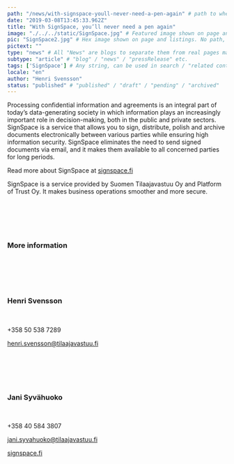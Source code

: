 ```yaml
---
path: "/news/with-signspace-youll-never-need-a-pen-again" # path to where you want blog to be published aka https://www.platformoftrust.net//blogs/sport-venue
date: "2019-03-08T13:45:33.962Z"
title: "With SignSpace, you’ll never need a pen again"
image: "./../../static/SignSpace.jpg" # Featured image shown on page and listings. Save in same folder. Don't use svg.
pic: "SignSpace2.jpg" # Hex image shown on page and listings. No path, just filename. Save in same folder. Don't use svg.
pictext: ""
type: "news" # All "News" are blogs to separate them from real pages made with MarkDown, so that they appear in blog listings etc.
subtype: "article" # "blog" / "news" / "pressRelease" etc.
tags: ['SignSpace'] # Any string, can be used in search / "related content"
locale: "en"
author: "Henri Svensson"
status: "published" # "published" / "draft" / "pending" / "archived"
---
```

Processing confidential information and agreements is an integral part of today’s data-generating society in which information plays an increasingly important role in decision-making, both in the public and private sectors.
SignSpace is a service that allows you to sign, distribute, polish and archive documents electronically between various parties while ensuring high information security. SignSpace eliminates the need to send signed documents via email, and it makes them available to all concerned parties for long periods.

Read more about SignSpace at [signspace.fi](https://www.signspace.fi/index.html)

SignSpace is a service provided by Suomen Tilaajavastuu Oy and Platform of Trust Oy. It makes business operations smoother and more secure.

<br/><br/><br/><br/>

### More information

<br/><br/><br/><br/>

### **Henri Svensson**

<br/>

+358 50 538 7289

henri.svensson@tilaajavastuu.fi

<br/><br/><br/><br/>

### **Jani Syvähuoko**

<br/>

+358 40 584 3807

jani.syvahuoko@tilaajavastuu.fi

[signspace.fi](https://www.signspace.fi/index.html)
